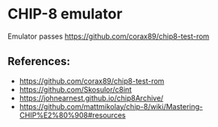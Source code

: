 # CHIP-8 emulator

Emulator passes https://github.com/corax89/chip8-test-rom 


## References:
- https://github.com/corax89/chip8-test-rom
- https://github.com/Skosulor/c8int 
- https://johnearnest.github.io/chip8Archive/
- https://github.com/mattmikolay/chip-8/wiki/Mastering-CHIP%E2%80%908#resources 
